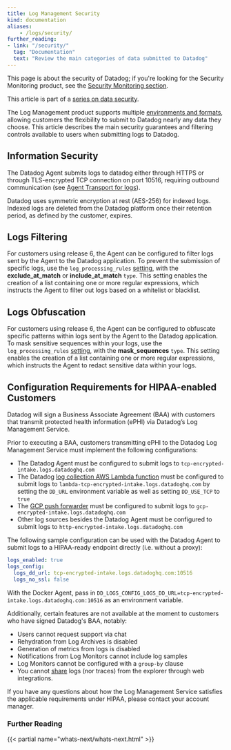 ```yaml
---
title: Log Management Security
kind: documentation
aliases:
    - /logs/security/
further_reading:
- link: "/security/"
  tag: "Documentation"
  text: "Review the main categories of data submitted to Datadog"
---
```


<div class="alert alert-info">This page is about the security of Datadog; if you're looking for the Security Monitoring product, see the <a href="/security_monitoring" target="_blank">Security Monitoring section</a>.</div>

This article is part of a [series on data security][1].

The Log Management product supports multiple [environments and formats][2], allowing customers the flexibility to submit to Datadog nearly any data they choose. This article describes the main security guarantees and filtering controls available to users when submitting logs to Datadog.

## Information Security

The Datadog Agent submits logs to datadog either through HTTPS or through TLS-encrypted TCP connection on port 10516, requiring outbound communication (see [Agent Transport for logs][8]).

Datadog uses symmetric encryption at rest (AES-256) for indexed logs. Indexed logs are deleted from the Datadog platform once their retention period, as defined by the customer, expires.

## Logs Filtering

For customers using release 6, the Agent can be configured to filter logs sent by the Agent to the Datadog application. To prevent the submission of specific logs, use the `log_processing_rules` [setting][3], with the **exclude_at_match** or **include_at_match** `type`. This setting enables the creation of a list containing one or more regular expressions, which instructs the Agent to filter out logs based on a whitelist or blacklist.

## Logs Obfuscation

For customers using release 6, the Agent can be configured to obfuscate specific patterns within logs sent by the Agent to the Datadog application. To mask sensitive sequences within your logs, use the `log_processing_rules` [setting][4], with the  **mask_sequences** `type`. This setting enables the creation of a list containing one or more regular expressions, which instructs the Agent to redact sensitive data within your logs.

## Configuration Requirements for HIPAA-enabled Customers

Datadog will sign a Business Associate Agreement (BAA) with customers that transmit protected health information (ePHI) via Datadog’s Log Management Service.

Prior to executing a BAA, customers transmitting ePHI to the Datadog Log Management Service must implement the following configurations:

* The Datadog Agent must be configured to submit logs to `tcp-encrypted-intake.logs.datadoghq.com`
* The Datadog [log collection AWS Lambda function][5] must be configured to submit logs to `lambda-tcp-encrypted-intake.logs.datadoghq.com` by setting the `DD_URL` environment variable as well as setting `DD_USE_TCP` to `true`
* The [GCP push forwarder][6] must be configured to submit logs to `gcp-encrypted-intake.logs.datadoghq.com`
* Other log sources besides the Datadog Agent must be configured to submit logs to `http-encrypted-intake.logs.datadoghq.com`

The following sample configuration can be used with the Datadog Agent to submit logs to a HIPAA-ready endpoint directly (i.e. without a proxy):

```yaml
logs_enabled: true
logs_config:
  logs_dd_url: tcp-encrypted-intake.logs.datadoghq.com:10516
  logs_no_ssl: false
```

With the Docker Agent, pass in `DD_LOGS_CONFIG_LOGS_DD_URL=tcp-encrypted-intake.logs.datadoghq.com:10516` as an environment variable.

Additionally, certain features are not available at the moment to customers who have signed Datadog's BAA, notably:

* Users cannot request support via chat
* Rehydration from Log Archives is disabled
* Generation of metrics from logs is disabled
* Notifications from Log Monitors cannot include log samples
* Log Monitors cannot be configured with a `group-by` clause
* You cannot [share][7] logs (nor traces) from the explorer through web integrations.

If you have any questions about how the Log Management Service satisfies the applicable requirements under HIPAA, please contact your account manager.

### Further Reading

{{< partial name="whats-next/whats-next.html" >}}

[1]: /security/
[2]: /logs/log_collection/
[3]: /agent/logs/advanced_log_collection/#filter-logs
[4]: /agent/logs/advanced_log_collection/#scrub-sensitive-data-from-your-logs
[5]: /integrations/amazon_lambda/#log-collection
[6]: /integrations/google_cloud_platform/?tab=datadogussite#log-collection
[7]: /logs/explorer/#share-views
[8]: /agent/logs/log_transport

